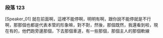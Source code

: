 ### 段落 123

[Speaker_01] 就在前面啊，這裡不能停啊，明明有啊，跟你說不能停就是不行啊，那那個也都是代表本管的形象嘛，對不對，然後，那個既然，我還看到啦，現在有的，他們跑旁邊那個，下去那個車道，有一些那個，那個主人的那個軟線